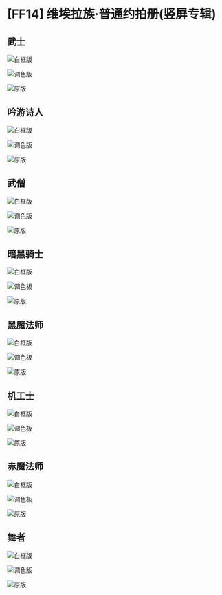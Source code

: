 # [FF14] 维埃拉族·普通约拍册(竖屏专辑)

## 武士

![白框版](https://cdn.jsdelivr.net/gh/B1ANKC-MOV/HttpImg@master/20240118/WS2.eu6mhgl8s00.webp)

![调色版](https://cdn.jsdelivr.net/gh/B1ANKC-MOV/HttpImg@master/20240118/IMG_7912(20240112-183707).3uyz0t55hvo0.webp)

![原版](https://cdn.jsdelivr.net/gh/B1ANKC-MOV/HttpImg@master/20240118/W屋顶武士.7knsm78hom00.webp)

##  吟游诗人

![白框版](https://cdn.jsdelivr.net/gh/B1ANKC-MOV/HttpImg@master/20240118/WP1.497ruaunqt40.webp)

![调色版](https://cdn.jsdelivr.net/gh/B1ANKC-MOV/HttpImg@master/20240118/IMG_7909.6wv98gxcxag0.webp)

![原版](https://cdn.jsdelivr.net/gh/B1ANKC-MOV/HttpImg@master/20240118/W魂武诗人.bu6311690ps.webp)

## 武僧

![白框版](https://cdn.jsdelivr.net/gh/B1ANKC-MOV/HttpImg@master/20240118/BS1.7651s5xkv100.webp)

![调色版](https://cdn.jsdelivr.net/gh/B1ANKC-MOV/HttpImg@master/20240118/IMG_7914.62tq7dj5olk0.webp)

![原版](https://cdn.jsdelivr.net/gh/B1ANKC-MOV/HttpImg@master/20240118/W海岛假日.1brhru0dqzwg.webp)

## 暗黑骑士

![白框版](https://cdn.jsdelivr.net/gh/B1ANKC-MOV/HttpImg@master/20240118/BD1.ajozeyt1d8k.webp)

![调色板](https://cdn.jsdelivr.net/gh/B1ANKC-MOV/HttpImg@master/20240118/IMG_7922.r7qeshgv61s.webp)

![原版](https://cdn.jsdelivr.net/gh/B1ANKC-MOV/HttpImg@master/20240118/B造物DK.3dvrple3ahi0.webp)

## 黑魔法师

![白框版](https://cdn.jsdelivr.net/gh/B1ANKC-MOV/HttpImg@master/20240118/BB2.4jmbw9lo1rm0.webp)

![调色板](https://cdn.jsdelivr.net/gh/B1ANKC-MOV/HttpImg@master/20240118/IMG_7920.4orfxudefmy0.webp)

![原版](https://cdn.jsdelivr.net/gh/B1ANKC-MOV/HttpImg@master/20240118/B校服黑魔.awlc8npu9og.webp)

## 机工士

![白框版](https://cdn.jsdelivr.net/gh/B1ANKC-MOV/HttpImg@master/20240118/BG1.5bft2yk1o4o0.webp)

![调色板](https://cdn.jsdelivr.net/gh/B1ANKC-MOV/HttpImg@master/20240118/IMG_7910.5he5wihoxeg0.webp)

![原版](https://cdn.jsdelivr.net/gh/B1ANKC-MOV/HttpImg@master/20240118/B曼武机工.21rl9x2r38e8.webp)

## 赤魔法师

![白框版](https://cdn.jsdelivr.net/gh/B1ANKC-MOV/HttpImg@master/20240118/BR2.nux24auvkcw.webp)

![调色板](https://cdn.jsdelivr.net/gh/B1ANKC-MOV/HttpImg@master/20240118/IMG_7903(20240112-183247).236lfk83gbs0.webp)

![原版](https://cdn.jsdelivr.net/gh/B1ANKC-MOV/HttpImg@master/20240118/B黑街赤魔2.2mlzgrr3hwa0.webp)

## 舞者

![白框版](https://cdn.jsdelivr.net/gh/B1ANKC-MOV/HttpImg@master/20240118/BD3.3f5jzxwfujs0.webp)

![调色版](https://cdn.jsdelivr.net/gh/B1ANKC-MOV/HttpImg@master/20240118/IMG_7902(20240112-182823).6x8uek6adp40.webp)

![原版](https://cdn.jsdelivr.net/gh/B1ANKC-MOV/HttpImg@master/20240118/B抛掷舞者2.7f1qvtdgmy80.webp)
